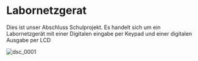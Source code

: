 # Labornetzgerat
Dies ist unser Abschluss Schulprojekt. Es handelt sich um ein Labornetzgerät mit einer Digitalen eingabe per Keypad und einer digitalen Ausgabe per LCD 

![dsc_0001](https://user-images.githubusercontent.com/21289932/27289656-fb5c0b68-550a-11e7-8277-ca06a2724d97.JPG)

